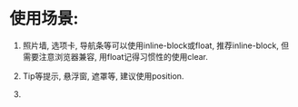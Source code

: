 # 使用场景:

1. 照片墙, 选项卡, 导航条等可以使用inline-block或float, 推荐inline-block, 但需要注意浏览器兼容, 用float记得习惯性的使用clear.

2. Tip等提示, 悬浮窗, 遮罩等, 建议使用position.

3. 